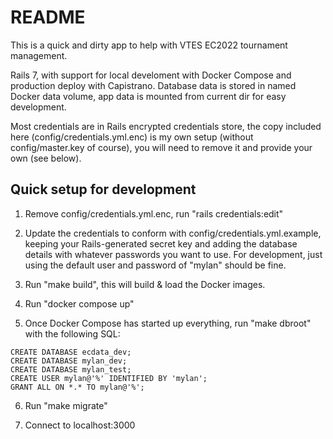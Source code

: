 # README

This is a quick and dirty app to help with VTES EC2022 tournament management.

Rails 7, with support for local develoment with Docker Compose and
production deploy with Capistrano. Database data is stored in named
Docker data volume, app data is mounted from current dir for easy
development.

Most credentials are in Rails encrypted credentials store, the copy
included here (config/credentials.yml.enc) is my own setup (without
config/master.key of course), you will need to remove it and provide
your own (see below).

## Quick setup for development

1. Remove config/credentials.yml.enc, run "rails credentials:edit"

2. Update the credentials to conform with
config/credentials.yml.example, keeping your Rails-generated secret
key and adding the database details with whatever passwords you want
to use. For development, just using the default user and password of
"mylan" should be fine.

3. Run "make build", this will build & load the Docker images.

4. Run "docker compose up"

5. Once Docker Compose has started up everything, run "make dbroot"
with the following SQL:

```
CREATE DATABASE ecdata_dev;
CREATE DATABASE mylan_dev;
CREATE DATABASE mylan_test;
CREATE USER mylan@'%' IDENTIFIED BY 'mylan';
GRANT ALL ON *.* TO mylan@'%';
```
6. Run "make migrate"

7. Connect to localhost:3000
